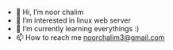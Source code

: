 - 👋 Hi, I’m noor chalim
- 👀 I’m interested in linux web server
- 🌱 I’m currently learning everythings :)
- 📫 How to reach me noorchalim3@gmail.com

<!---
noorchalim/noorchalim is a ✨ special ✨ repository because its `README.md` (this file) appears on your GitHub profile.
You can click the Preview link to take a look at your changes.
--->
